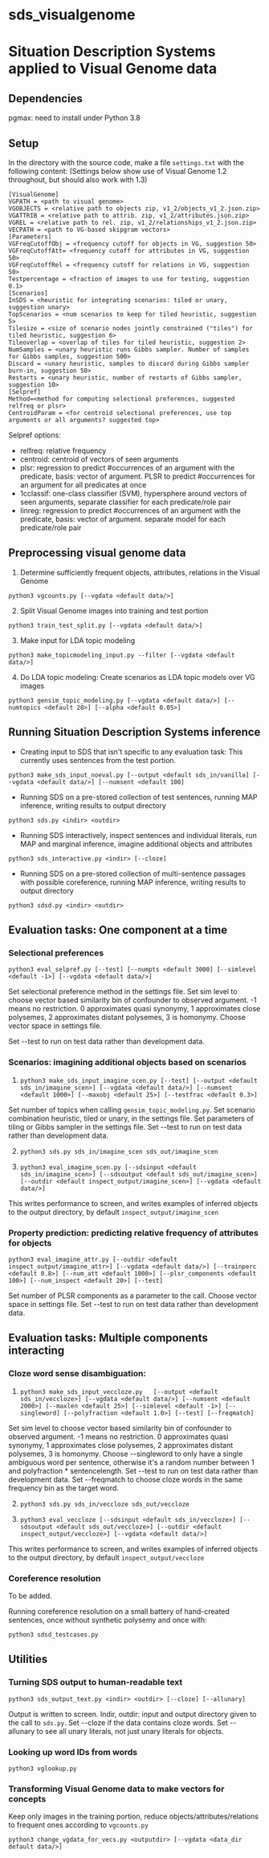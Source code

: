# sds_visualgenome
# Situation Description Systems applied to Visual Genome data

## Dependencies

pgmax: need to install under Python 3.8

## Setup

In the directory with the source code, make a file `settings.txt` with the following content: (Settings below show use of Visual Genome 1.2 throughout, but should also work with 1.3)
```
[VisualGenome]
VGPATH = <path to visual genome>
VGOBJECTS = <relative path to objects zip, v1_2/objects_v1_2.json.zip>
VGATTRIB = <relative path to attrib. zip, v1_2/attributes.json.zip>
VGREL = <relative path to rel. zip, v1_2/relationships_v1_2.json.zip> 
VECPATH = <path to VG-based skipgram vectors>
[Parameters]
VGFreqCutoffObj = <frequency cutoff for objects in VG, suggestion 50>
VGFreqCutoffAtt= <frequency cutoff for attributes in VG, suggestion 50>
VGFreqCutoffRel = <frequency cutoff for relations in VG, suggestion 50>
Testpercentage = <fraction of images to use for testing, suggestion 0.1>
[Scenarios]
InSDS = <heuristic for integrating scenarios: tiled or unary, suggestion unary>
TopScenarios = <num scenarios to keep for tiled heuristic, suggestion 5>
Tilesize = <size of scenario nodes jointly constrained ("tiles") for tiled heuristic, suggestion 6>
Tileoverlap = <overlap of tiles for tiled heuristic, suggestion 2>
NumSamples = <unary heuristic runs Gibbs sampler. Number of samples for Gibbs samples, suggestion 500>
Discard = <unary heuristic, samples to discard during Gibbs sampler burn-in, suggestion 50> 
Restarts = <unary heuristic, number of restarts of Gibbs sampler, suggestion 10>
[Selpref]
Method=<method for computing selectional preferences, suggested relfreq or plsr>
CentroidParam = <for centroid selectional preferences, use top arguments or all arguments? suggested top>

```
Selpref options:
* relfreq: relative frequency
* centroid: centroid of vectors of seen arguments
* plsr: regression to predict #occurrences of an argument with the predicate, basis: vector of argument.
          PLSR to predict #occurrences for an argument for all predicates at once
* 1cclassif: one-class classifier (SVM), hypersphere around vectors of seen arguments, 
          separate classifier for each predicate/role pair
* linreg: regression to predict #occurrences of an argument with the predicate, basis: vector of argument.
          separate model for each predicate/role pair

## Preprocessing visual genome data

1. Determine sufficiently frequent objects, attributes, relations in the Visual Genome

```python3 vgcounts.py [--vgdata <default data/>]```

2. Split Visual Genome images into training and test portion

```python3 train_test_split.py [--vgdata <default data/>]```

3. Make input for LDA topic modeling 

```python3 make_topicmodeling_input.py --filter [--vgdata <default data/>]```

4. Do LDA topic modeling: Create scenarios as LDA topic models over VG images

```python3 gensim_topic_modeling.py [--vgdata <default data/>] [--numtopics <default 20>] [--alpha <default 0.05>]```


## Running Situation Description Systems inference

* Creating input to SDS that isn't specific to any evaluation task: This currently uses sentences from the test portion.

```python3 make_sds_input_noeval.py [--output <default sds_in/vanilla] [--vgdata <default data/>] [--numsent <default 100]```

* Running SDS on a pre-stored collection of test sentences, running MAP inference, writing results to output directory

```python3 sds.py <indir> <outdir>```

* Running SDS interactively, inspect sentences and individual literals, run MAP and marginal inference, imagine additional objects and attributes

```python3 sds_interactive.py <indir> [--cloze]```

* Running SDS on a pre-stored collection of multi-sentence passages with possible coreference, running MAP inference, writing results to output directory

```python3 sdsd.py <indir> <outdir>```

## Evaluation tasks: One component at a time

### Selectional preferences

```python3 eval_selpref.py [--test] [--numpts <default 3000] [--simlevel <default -1>] [--vgdata <default data/>]```

Set selectional preference method in the settings file. Set sim level to choose vector based similarity bin of confounder to observed argument. -1 means no restriction. 0 approximates quasi synonymy, 1 approximates close polysemes, 2 approximates distant polysemes, 3 is homonymy. Choose vector space in settings file.

Set --test to run on test data rather than development data. 

### Scenarios: imagining additional objects based on scenarios

  1. ```python3 make_sds_input_imagine_scen.py [--test] [--output <default sds_in/imagine_scen>] [--vgdata <default data/>] [--numsent <default 1000>] [--maxobj <default 25>] [--testfrac <default 0.3>]```

Set number of topics when calling `gensim_topic_modeling.py`. Set scenario combination heuristic, tiled or unary, in the settings file. Set parameters of tiling or Gibbs sampler in the settings file. 
Set --test to run on test data rather than development data. 


  2. ```python3 sds.py sds_in/imagine_scen sds_out/imagine_scen```

  3. ```python3 eval_imagine_scen.py [--sdsinput <default sds_in/imagine_scen>] [--sdsoutput <default sds_out/imagine_scen>] [--outdir <default inspect_output/imagine_scen>] [--vgdata <default data/>]```
  
This writes performance to screen, and writes examples of inferred objects to the output directory, by default `inspect_output/imagine_scen`

### Property prediction: predicting relative frequency of attributes for objects

```python3 eval_imagine_attr.py [--outdir <default inspect_output/imagine_attr>] [--vgdata <default data/>] [--trainperc <default 0.8>] [--num_att <default 1000>] [--plsr_components <default 100>] [--num_inspect <default 20>] [--test]```

Set number of PLSR components as a parameter to the call. Choose vector space in settings file. Set --test to run on test data rather than development data. 

  
## Evaluation tasks: Multiple components interacting

### Cloze word sense disambiguation:
  1. ```python3 make_sds_input_veccloze.py	 [--output <default sds_in/veccloze>] [--vgdata <default data/>] [--numsent <default 2000>] [--maxlen <default 25>] [--simlevel <default -1>] [--singleword] [--polyfraction <default 1.0>] [--test] [--freqmatch]```

Set sim level to choose vector based similarity bin of confounder to observed argument. -1 means no restriction. 0 approximates quasi synonymy, 1 approximates close polysemes, 2 approximates distant polysemes, 3 is homonymy. Choose --singleword to only have a single ambiguous word per sentence, otherwise it's a random number between 1 and polyfraction * sentencelength.  Set --test to run on test data rather than development data. Set --freqmatch to choose cloze words in the same frequency bin as the target word.

  
  2. ```python3 sds.py sds_in/veccloze sds_out/veccloze```

  3. ```python3 eval_veccloze [--sdsinput <default sds_in/veccloze>] [--sdsoutput <default sds_out/veccloze>] [--outdir <default inspect_output/veccloze>] [--vgdata <default data/>]```

This writes performance to screen, and writes examples of inferred objects to the output directory, by default `inspect_output/veccloze`

### Coreference resolution

To be added. 

Running coreference resolution on a small battery of hand-created sentences, once without synthetic polysemy and once with:

```python3 sdsd_testcases.py```
  
## Utilities

### Turning SDS output to human-readable text

```python3 sds_output_text.py <indir> <outdir> [--cloze] [--allunary]```

Output is written to screen.
Indir, outdir: input and output directory given to the call to `sds.py`. Set --cloze if the data contains cloze words. Set --allunary to see all unary literals, not just unary literals for objects. 

### Looking up word IDs from words

```python3 vglookup.py```

### Transforming Visual Genome data to make vectors for concepts

Keep only images in the training portion, reduce objects/attributes/relations to frequent ones according to `vgcounts.py`

```python3 change_vgdata_for_vecs.py <outputdir> [--vgdata <data_dir default data/>]```

